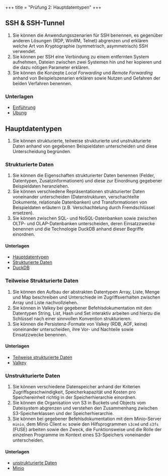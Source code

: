 +++
title = "Prüfung 2: Hauptdatentypen"
+++

## SSH & SSH-Tunnel

1. Sie können die Anwendungsszenarien für SSH benennen, es gegenüber anderen Lösungen (RDP, WinRM, Telnet) abgrenzen und erklären welche Art von Kryptographie (symmetrisch, asymmetrisch) SSH verwendet.
2. Sie können per SSH eine Verbindung zu einem entfernten System aufnehmen, Dateien zwischen zwei Systemen hin und her kopieren und die dazu nötigen Parameter erklären.
3. Sie können die Konzepte _Local Forwarding_ und _Remote Forwarding_ anhand von Beispielszenarien erklären sowie Nutzen und Gefahren der beiden Verfahren benennen.

### Unterlagen

- [Einführung](/ssh/einfuehrung/)
- [Übung](/ssh/uebung/)

## Hauptdatentypen

1. Sie können strukturierte, teilweise strukturierte und unstrukturierte Daten anhand von gegebenen Beispieldaten unterscheiden und diese Unterscheidung begründen.

### Strukturierte Daten

1. Sie können die Eigenschaften strukturierter Daten benennen (Felder, Datentypen, Zusatzinformationen) und diese zur Einordnung gegebener Beispieldaten heranziehen.
2. Sie können verschiedene Repräsentationen strukturierter Daten voneinander unterscheiden (Datenstrukturen, verschachtelte Dokumente, relationale Datenbanken) und Transformationen von Beispieldaten erläutern (z.B.  Verschachtelung durch Fremdschlüssel ersetzen).
3. Sie können zwischen SQL- und NoSQL-Datenbanken sowie zwischen OLTP- und OLAP-Datenbanken unterscheiden, deren Einsatzzwecke benennen und die Technologie DuckDB anhand dieser Begriffe einordnen.

#### Unterlagen

- [Hauptdatentypen](/hauptdatentypen)
- [Strukturierte Daten](/hauptdatentypen/strukturierte)
- [DuckDB](/hauptdatentypen/strukturierte/duckdb)

### Teilweise Strukturierte Daten

1. Sie können den Aufbau der abstrakten Datentypen Array, Liste, Menge und Map beschreiben und Unterschiede im Zugriffsverhalten zwischen Array und Liste nachvollziehen.
2. Sie können in Valkey bei gegebener Befehlsdokumentation mit den Datentypen String, List, Hash und Set interaktiv arbeiten und hierzu die Schlüssel nach einer sinnvollen Konvention strukturieren.
3. Sie können die Persistenz-Formate von Valkey (RDB, AOF, keine) voneinander unterscheiden, ihre Vor- und Nachteile sowie Einsatzzwecke benennen.

#### Unterlagen

- [Teilweise strukturierte Daten](/hauptdatentypen/teilweise-strukturierte)
- [Valkey](/hauptdatentypen/teilweise-strukturierte/valkey)

### Unstrukturierte Daten

1. Sie können verschiedene Datenspeicher anhand der Kriterien Zugriffsgeschwindigkeit, Speicherkapazität und Kosten pro Speichereinheit richtig in der Speicherhierarchie einordnen.
2. Sie können die Organisation von S3 in Buckets und Objects vom Dateisystem abgrenzen und verstehen den Zusammenhang zwischen S3-Speicherklassen und der Speicherhierarchie.
3. Sie können bei gegebener Befehlsdokumentation mit dem Minio-Server `minio`, dem Minio Client `mc` sowie den Hilfsprogrammen `s3cmd` und `s3fs` (FUSE) arbeiten sowie den Zweck, die Funktionsweise und die Rolle der einzelnen Programme im Kontext eines S3-Speichers voneinander unterscheiden.
   
#### Unterlagen

- [unstrukturierte Daten](/hauptdatentypen/unstrukturierte)
- [Minio](/hauptdatentypen/unstrukturierte/minio)
